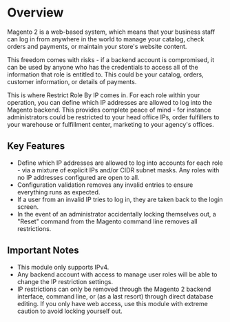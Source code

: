 <html>
<body>
<h1>Overview</h1>
<p>Magento 2 is a web-based system, which means that your business staff can log in from anywhere in the world to manage your catalog, check orders and payments, or maintain your store's website content.</p>
<p>This freedom comes with risks - if a backend account is compromised, it can be used by anyone who has the credentials to access all of the information that role is entitled to. This could be your catalog, orders, customer information, or details of payments.</p>
<p>This is where Restrict Role By IP comes in. For each role within your operation, you can define which IP addresses are allowed to log into the Magento backend. This provides complete peace of mind - for instance administrators could be restricted to your head office IPs, order fulfillers to your warehouse or fulfillment center, marketing to your agency's offices.</p>

<h2>Key Features</h2>
<ul>
<li>Define which IP addresses are allowed to log into accounts for each role - via a mixture of explicit IPs and/or CIDR subnet masks. Any roles with no IP addresses configured are open to all.
<li>Configuration validation removes any invalid entries to ensure everything runs as expected.
<li>If a user from an invalid IP tries to log in, they are taken back to the login screen.
<li>In the event of an administrator accidentally locking themselves out, a "Reset" command from the Magento command line removes all restrictions.
</ul>
<h2>Important Notes</h2>
<ul><li>This module only supports IPv4.
<li>Any backend account with access to manage user roles will be able to change the IP restriction settings.
<li>IP restrictions can only be removed through the Magento 2 backend interface, command line, or (as a last resort) through direct database editing. If you only have web access, use this module with extreme caution to avoid locking yourself out.
</ul>
</body>
</html>